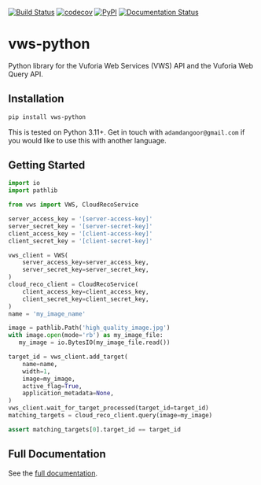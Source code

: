 [![Build
Status](https://github.com/VWS-Python/vws-python/workflows/CI/badge.svg)](https://github.com/VWS-Python/vws-python/actions)
[![codecov](https://codecov.io/gh/VWS-Python/vws-python/branch/master/graph/badge.svg)](https://codecov.io/gh/VWS-Python/vws-python)
[![PyPI](https://badge.fury.io/py/VWS-Python.svg)](https://badge.fury.io/py/VWS-Python)
[![Documentation Status](https://readthedocs.org/projects/vws-python/badge/?version=latest)](https://vws-python.readthedocs.io/en/latest/?badge=latest)

# vws-python

Python library for the Vuforia Web Services (VWS) API and the Vuforia
Web Query API.

## Installation

```sh
pip install vws-python
```

This is tested on Python 3.11+. Get in touch with
`adamdangoor@gmail.com` if you would like to use this with another
language.

## Getting Started

<!--
```python
import pathlib
import shutil

import vws_test_fixtures
from mock_vws import MockVWS
from mock_vws.database import VuforiaDatabase

mock = MockVWS(real_http=False)
database = VuforiaDatabase(
    server_access_key='[server-access-key]',
    server_secret_key='[server-secret-key]',
    client_access_key='[client-access-key]',
    client_secret_key='[client-secret-key]',
)
mock.add_database(database=database)
mock.__enter__()

# We rely on implementation details of the fixtures package.
image = pathlib.Path(vws_test_fixtures.__path__[0]) / 'high_quality_image.jpg'
assert image.exists(), image.resolve()
new_image = pathlib.Path('high_quality_image.jpg')
shutil.copy(image, new_image)
```
-->

<!--pytest-codeblocks:cont-->

```python
import io
import pathlib

from vws import VWS, CloudRecoService

server_access_key = '[server-access-key]'
server_secret_key = '[server-secret-key]'
client_access_key = '[client-access-key]'
client_secret_key = '[client-secret-key]'

vws_client = VWS(
    server_access_key=server_access_key,
    server_secret_key=server_secret_key,
)
cloud_reco_client = CloudRecoService(
    client_access_key=client_access_key,
    client_secret_key=client_secret_key,
)
name = 'my_image_name'

image = pathlib.Path('high_quality_image.jpg')
with image.open(mode='rb') as my_image_file:
   my_image = io.BytesIO(my_image_file.read())

target_id = vws_client.add_target(
    name=name,
    width=1,
    image=my_image,
    active_flag=True,
    application_metadata=None,
)
vws_client.wait_for_target_processed(target_id=target_id)
matching_targets = cloud_reco_client.query(image=my_image)

assert matching_targets[0].target_id == target_id
```

<!--pytest-codeblocks:cont-->

<!--
```python
new_image = pathlib.Path('high_quality_image.jpg')
new_image.unlink()
mock.__exit__()
```
-->

## Full Documentation

See the [full
documentation](https://vws-python.readthedocs.io/en/latest).
